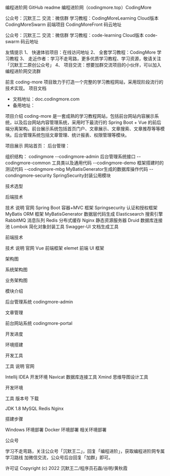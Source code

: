 编程进阶网 GitHub readme
编程进阶网（codingmore.top）CodingMore

公众号：沉默王二 交流：微信群 学习教程：CodingMoreLearning Cloud版本 CodingMoreSwarm 前端项目 CodingMoreFront 码云地址

公众号：沉默王二 交流：微信群 学习教程：code-learning Cloud版本 code-swarm 码云地址

友情提示
1、 快速体验项目：在线访问地址
2、 全套学习教程：CodingMore 学习教程
3、 走近作者：学习不走弯路，更多优质学习教程、学习资源，敬请关注「沉默王二原创公众号」
4、 项目交流：想要加群交流项目的小伙伴，可以加入编程进阶网交流群

前言
coding-more 项目致力于打造一个完整的学习教程网站，采用现阶段流行的技术实现。
项目文档
- 文档地址：doc.codingmore.com
- 备用地址：

项目介绍
coding-more 是一套成熟的学习教程网站，包括前台网站内容展示系统，以及后台网站内容管理系统，采用时下最流行的 Spring Boot + Vue 的前后端分离架构。前台展示系统包括首页门户、文章展示、文章搜索、文章推荐等等模块。后台管理系统包括文章管理、统计报表、权限管理等模块。

项目展示
网站首页：
后台管理：

组织结构：
codingmore
--codingmore-admin 后台管理系统接口
--codingmore-common 工具类以及通用代码
--codingmore-demo 框架搭建时的测试代码
--codingmore-mbg MyBatisGenerator生成的数据库操作代码
--condingmore-security SpringSecurity封装公用模块

技术选型

后端技术

技术 说明 官网
Spring Boot 容器+MVC 框架
Springsecurity 认证和授权框架
MyBatis ORM 框架
MyBatisGenerator 数据层代码生成
Elasticsearch 搜索引擎
RabbitMQ 消息队列
Redis 分布式缓存
Nginx 静态资源服务器
Druid 数据库连接池
Lombok 简化对象封装工具
Swagger-UI 文档生成工具

前端技术

技术 说明 官网
Vue 前端框架
elemet 前端 UI 框架

架构图

系统架构图


业务架构图

模块介绍

后台管理系统 codingmore-admin

文章管理

前台网站系统 codingmore-portal

开发进度

环境搭建

开发工具

工具 说明 官网

Intellij IDEA 开发环境
Navicat 数据库连接工具
Xmind 思维导图设计工具

开发环境

工具 版本号 下载

JDK 1.8
MySQL
Redis
Nginx

搭建步骤

Windows 环境部署
Docker 环境部署
相关环境部署

公众号

学习不走弯路，关注公众号「沉默王二」，回复「编程进阶」，获取编程进阶网专属学习路线
加微信交流，公众号后台回复「加群」即可。

许可证
Copyright (c) 2022 沉默王二/程序员石磊/谷明/黄秋霞



